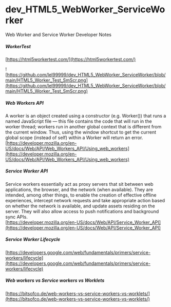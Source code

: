 # dev_HTML5_WebWorker_ServiceWorker
Web Worker and Service Worker Developer Notes

##### WorkerTest
[https://html5workertest.com/](https://html5workertest.com/) <br/>

![https://github.com/lel99999/dev_HTML5_WebWorker_ServiceWorker/blob/main/HTML5_Worker_Test_SmScr.png](https://github.com/lel99999/dev_HTML5_WebWorker_ServiceWorker/blob/main/HTML5_Worker_Test_SmScr.png) <br/>

##### Web Workers API
A worker is an object created using a constructor (e.g. Worker()) that runs a named JavaScript file — this file contains the code that will run in the worker thread; workers run in another global context that is different from the current window. Thus, using the window shortcut to get the current global scope (instead of self) within a Worker will return an error. <br/>
[https://developer.mozilla.org/en-US/docs/Web/API/Web_Workers_API/Using_web_workers](https://developer.mozilla.org/en-US/docs/Web/API/Web_Workers_API/Using_web_workers) <br/>

##### Service Worker API
Service workers essentially act as proxy servers that sit between web applications, the browser, and the network (when available). They are intended, among other things, to enable the creation of effective offline experiences, intercept network requests and take appropriate action based on whether the network is available, and update assets residing on the server. They will also allow access to push notifications and background sync APIs. <br/>
[https://developer.mozilla.org/en-US/docs/Web/API/Service_Worker_API](https://developer.mozilla.org/en-US/docs/Web/API/Service_Worker_API) <br/>

##### Service Worker Lifecycle
[https://developers.google.com/web/fundamentals/primers/service-workers/lifecycle](https://developers.google.com/web/fundamentals/primers/service-workers/lifecycle) <br/>

##### Web workers vs Service workers vs Worklets
[https://bitsofco.de/web-workers-vs-service-workers-vs-worklets/](https://bitsofco.de/web-workers-vs-service-workers-vs-worklets/) <br/>
